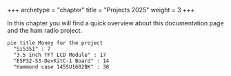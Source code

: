 +++
archetype = "chapter"
title = "Projects 2025"
weight = 3
+++

In this chapter you will find a quick overview about this documentation page and the ham radio project.

```mermaid {align="center" zoom="true"}
pie title Money for the project
  "Si5351" : 7
  "3.5 inch TFT LCD Module" : 17
  "ESP32-S3-DevKitC-1 Board" : 14
  "Hammond case 1455U1602BK" : 38
```